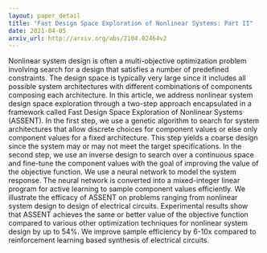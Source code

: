 ```yaml
---
layout: paper_detail
title: "Fast Design Space Exploration of Nonlinear Systems: Part II"
date: 2021-04-05
arxiv_url: http://arxiv.org/abs/2104.02464v2
---
```


Nonlinear system design is often a multi-objective optimization problem involving search for a design that satisfies a number of predefined constraints. The design space is typically very large since it includes all possible system architectures with different combinations of components composing each architecture. In this article, we address nonlinear system design space exploration through a two-step approach encapsulated in a framework called Fast Design Space Exploration of Nonlinear Systems (ASSENT). In the first step, we use a genetic algorithm to search for system architectures that allow discrete choices for component values or else only component values for a fixed architecture. This step yields a coarse design since the system may or may not meet the target specifications. In the second step, we use an inverse design to search over a continuous space and fine-tune the component values with the goal of improving the value of the objective function. We use a neural network to model the system response. The neural network is converted into a mixed-integer linear program for active learning to sample component values efficiently. We illustrate the efficacy of ASSENT on problems ranging from nonlinear system design to design of electrical circuits. Experimental results show that ASSENT achieves the same or better value of the objective function compared to various other optimization techniques for nonlinear system design by up to 54%. We improve sample efficiency by 6-10x compared to reinforcement learning based synthesis of electrical circuits.
